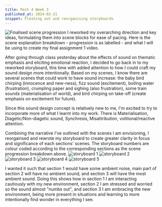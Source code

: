 ```yaml
---
title: Post 4 Week 3
published_at: 2024-03-21
snippet: Fleshing out and reorganising storyboards
---
```

![Finalised scene progression](/w03s1/w03s1_d2w2.jpg)
I reworked my overarching direction and key ideas, formulating them into scene blocks for ease of pacing. 
Here is the scene explanation breakdown - progression is as labelled - and what I will be using to create my final assignment 1 video.

After going through class yesterday about the effects of sound on thematic emphasis and eliciting emotional reaction, I decided to go back in to my reworked storyboard, this time with added attention to how I could craft my sound design more intentionally. Based on my scenes, I know there are several scenes that could work to have sound increase: the baby bird chirping (innocence and new-ness), fizz sound (excitement), boiling water (frustration), crumpling paper and sighing (also frustration), some train sounds (materialisation of world), and bird chirping on take-off (create emphasis on excitement for future).

Since this sound design concept is relatively new to me, I'm excited to try to incorporate more of what I learnt into my work. There is Materialisation, Diagetic/Non-diagetic sound, Synchresis, Misattribution, volitional/reactive attention.

Combining the narrative I've outlined with the scenes I am envisioning, I reorgainsed and rewrote my storyboard to create greater clarity in focus and significance of each sections' scenes. The storyboard numbers are colour coded according to the corresponding sections as the scene progression breakdown above.
![storyboard 1](/w03s1/DMSA1_d2v2_1.png)
![storyboard 2](/w03s1/DMSA1_d2v2_2.png)
![storyboard 3](/w03s1/DMSA1_d2v2_3.png)
![storyboard 4](/w03s1/DMSA1_d2v2_4.png)
![storyboard 5](/w03s1/DMSA1_d2v2_5.png)

I wanted it such that section 1 would have some ambient noise, main part of section 2 will have no ambient sound, and section 3 will have the most ambient sound.
Doing this shows how in section 1 I am interacting cautiously with my new environment, section 2 I am stressed and worried so the sound almost "numbs out", and section 3 I am embracing the new environment, being more present in situations and learning to more intentionally find wonder in everything I see.